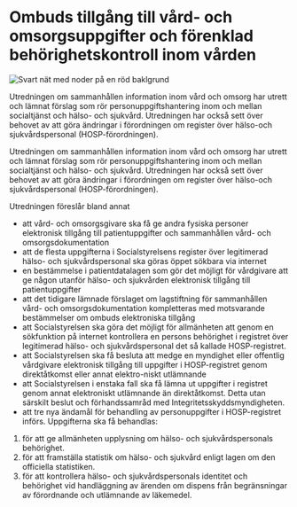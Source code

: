 # Ombuds tillgång till vård- och omsorgsuppgifter och förenklad behörighetskontroll inom vården

![Svart nät med noder på en röd baklgrund](/contentassets/c3327792bd4940d78e802a0edfa07c84/sou-39-2021-fram.jpg?width=150&quality=85)

Utredningen om sammanhållen information inom vård och omsorg har utrett och lämnat förslag som rör personuppgiftshantering inom och mellan socialtjänst och hälso- och sjukvård. Utredningen har också sett över behovet av att göra ändringar i förordningen om register över hälso-och sjukvårdspersonal (HOSP-förordningen).

Utredningen om sammanhållen information inom vård och omsorg har utrett och lämnat förslag som rör personuppgiftshantering inom och mellan socialtjänst och hälso- och sjukvård. Utredningen har också sett över behovet av att göra ändringar i förordningen om register över hälso-och sjukvårdspersonal (HOSP-förordningen).

Utredningen föreslår bland annat

* att vård- och omsorgsgivare ska få ge andra fysiska personer elektronisk tillgång till patientuppgifter och sammanhållen vård- och omsorgsdokumentation
* att de flesta uppgifterna i Socialstyrelsens register över legitimerad hälso- och sjukvårdspersonal ska göras öppet sökbara via internet
* en bestämmelse i patientdatalagen som gör det möjligt för vårdgivare att ge någon utanför hälso- och sjukvården elektronisk tillgång till patientuppgifter
* att det tidigare lämnade förslaget om lagstiftning för sammanhållen vård- och omsorgsdokumentation kompletteras med motsvarande bestämmelser om ombuds elektroniska tillgång
* att Socialstyrelsen ska göra det möjligt för allmänheten att genom en sökfunktion på internet kontrollera en persons behörighet i registret över legitimerad hälso- och sjukvårdspersonal det så kallade HOSP-registret.
* att Socialstyrelsen ska få besluta att medge en myndighet eller offentlig vårdgivare elektronisk tillgång till uppgifter i HOSP-registret genom direktåtkomst eller annat elektro-niskt utlämnande
* att Socialstyrelsen i enstaka fall ska få lämna ut uppgifter i registret genom annat elektroniskt utlämnande än direktåtkomst. Detta utan särskilt beslut och förhandssamråd med Integritetsskyddsmyndigheten.
* att tre nya ändamål för behandling av personuppgifter i HOSP-registret införs. Uppgifterna ska få behandlas:

1. för att ge allmänheten upplysning om hälso- och sjukvårdspersonals behörighet.
2. för att framställa statistik om hälso- och sjukvård enligt lagen om den officiella statistiken.
3. för att kontrollera hälso- och sjukvårdspersonals identitet och behörighet vid handläggning av ärenden om dispens från begränsningar av förordnande och utlämnande av läkemedel.
